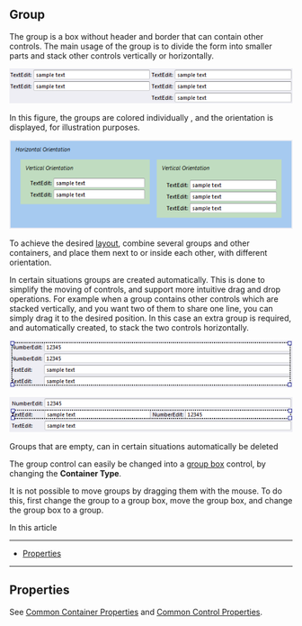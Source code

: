 ## Group

The group is a box without header and border that can contain other controls. The main usage of the group is to divide the form into smaller parts and stack other controls vertically or horizontally.

![IDEC07F1F115AF4C02.png](media/IDEC07F1F115AF4C02.png)

In this figure, the groups are colored individually , and the orientation is displayed, for illustration purposes.  

![ID26A00EFAD3E248A1.png](media/ID26A00EFAD3E248A1.png)

To achieve the desired [layout](../../view-layout-fundamentals.md), combine several groups and other containers, and place them next to or inside each other, with different orientation.

In certain situations groups are created automatically. This is done to simplify the moving of controls, and support more intuitive drag and drop operations. For example when a group contains other controls which are stacked vertically, and you want two of them to share one line, you can simply drag it to the desired position. In this case an extra group is required, and automatically created, to stack the two controls horizontally.

![ID39C36477BD204915.png](media/ID39C36477BD204915.png)

![ID2A26DE61D33C4429.png](media/ID2A26DE61D33C4429.png)

Groups that are empty, can in certain situations automatically be deleted

The group control can easily be changed into a [group box](group-box.md) control, by changing the **Container Type**.  

It is not possible to move groups by dragging them with the mouse. To do this, first change the group to a group box, move the group box, and change the group box to a group.  

In this article

* * *

*   [Properties](#properties)

* * *

## Properties

See [Common Container Properties](common-container-properties.md) and [Common Control Properties](../common-control-properties.md).
